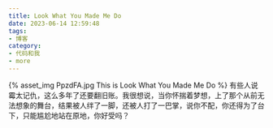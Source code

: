 ```yaml
---
title: Look What You Made Me Do
date: 2023-06-14 12:59:48
tags:
- 博客
category:
- 代码和我
- more
---
```

{% asset_img PpzdFA.jpg This is Look What You Made Me Do %}
有些人说霉太记仇，这么多年了还要翻旧账。我很想说，当你怀揣着梦想，上了那个从前无法想象的舞台，结果被人绊了一脚，还被人打了一巴掌，说你不配，你还得为了台下，只能尴尬地站在原地，你好受吗？